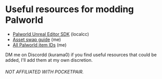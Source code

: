 # Useful resources for modding Palworld
- [Palworld Unreal Editor SDK](https://github.com/KURAMAAA0/PalModding/blob/main/Assset%20Swap%20Guide/README.md "Palworld Unreal Editor SDK") (localcc)
- [Asset swap guide](https://github.com/KURAMAAA0/PalModding/blob/main/Assset%20Swap%20Guide/README.md "Asset swap guide") (me)
- [All Palworld item IDs](https://github.com/KURAMAAA0/PalModding/blob/main/ItemIDs.txt "All Palworld item IDs") (me)

DM me on Discordd (kurama0) if you find useful resources that could be added, I'll add them at my own discretion.

###### NOT AFFILIATED WITH POCKETPAIR.

